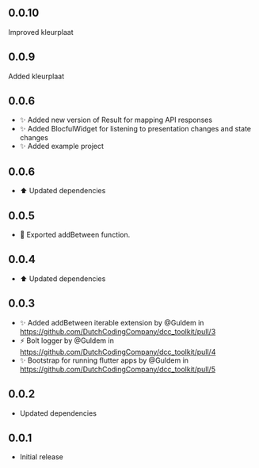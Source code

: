 ## 0.0.10
Improved kleurplaat

## 0.0.9
Added kleurplaat

## 0.0.6

* :sparkles: Added new version of Result for mapping API responses
* :sparkles: Added BlocfulWidget for listening to presentation changes and state changes
* :sparkles: Added example project

## 0.0.6

* :arrow_up: Updated dependencies

## 0.0.5

* :bug: Exported addBetween function.

## 0.0.4

* :arrow_up: Updated dependencies

## 0.0.3

* :sparkles: Added addBetween iterable extension by @Guldem in https://github.com/DutchCodingCompany/dcc_toolkit/pull/3
* :zap: Bolt logger by @Guldem in https://github.com/DutchCodingCompany/dcc_toolkit/pull/4
* :sparkles: Bootstrap for running flutter apps by @Guldem in https://github.com/DutchCodingCompany/dcc_toolkit/pull/5

## 0.0.2

- Updated dependencies

## 0.0.1

- Initial release
